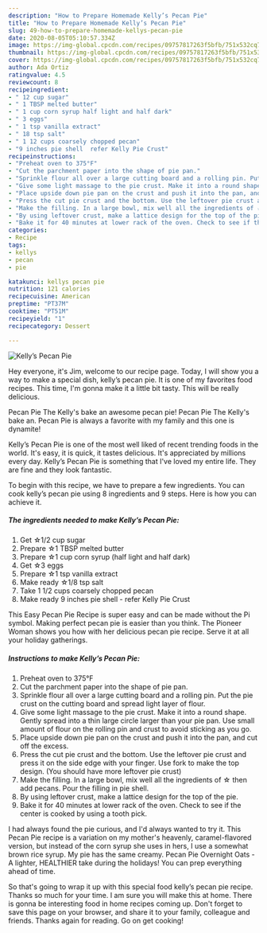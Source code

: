 ```yaml
---
description: "How to Prepare Homemade Kelly’s Pecan Pie"
title: "How to Prepare Homemade Kelly’s Pecan Pie"
slug: 49-how-to-prepare-homemade-kellys-pecan-pie
date: 2020-08-05T05:10:57.334Z
image: https://img-global.cpcdn.com/recipes/09757817263f5bfb/751x532cq70/kellys-pecan-pie-recipe-main-photo.jpg
thumbnail: https://img-global.cpcdn.com/recipes/09757817263f5bfb/751x532cq70/kellys-pecan-pie-recipe-main-photo.jpg
cover: https://img-global.cpcdn.com/recipes/09757817263f5bfb/751x532cq70/kellys-pecan-pie-recipe-main-photo.jpg
author: Ada Ortiz
ratingvalue: 4.5
reviewcount: 8
recipeingredient:
- " 12 cup sugar"
- " 1 TBSP melted butter"
- " 1 cup corn syrup half light and half dark"
- " 3 eggs"
- " 1 tsp vanilla extract"
- " 18 tsp salt"
- " 1 12 cups coarsely chopped pecan"
- "9 inches pie shell  refer Kelly Pie Crust"
recipeinstructions:
- "Preheat oven to 375°F"
- "Cut the parchment paper into the shape of pie pan."
- "Sprinkle flour all over a large cutting board and a rolling pin. Put the pie crust on the cutting board and spread light layer of flour."
- "Give some light massage to the pie crust. Make it into a round shape. Gently spread into a thin large circle larger than your pie pan. Use small amount of flour on the rolling pin and crust to avoid sticking as you go."
- "Place upside down pie pan on the crust and push it into the pan, and cut off the excess."
- "Press the cut pie crust and the bottom. Use the leftover pie crust and press it on the side edge with your finger. Use fork to make the top design. (You should have more leftover pie crust)"
- "Make the filling. In a large bowl, mix well all the ingredients of ☆ then add pecans. Pour the filling in pie shell."
- "By using leftover crust, make a lattice design for the top of the pie."
- "Bake it for 40 minutes at lower rack of the oven. Check to see if the center is cooked by using a tooth pick."
categories:
- Recipe
tags:
- kellys
- pecan
- pie

katakunci: kellys pecan pie 
nutrition: 121 calories
recipecuisine: American
preptime: "PT37M"
cooktime: "PT51M"
recipeyield: "1"
recipecategory: Dessert

---
```



![Kelly’s Pecan Pie](https://img-global.cpcdn.com/recipes/09757817263f5bfb/751x532cq70/kellys-pecan-pie-recipe-main-photo.jpg)

Hey everyone, it's Jim, welcome to our recipe page. Today, I will show you a way to make a special dish, kelly’s pecan pie. It is one of my favorites food recipes. This time, I'm gonna make it a little bit tasty. This will be really delicious.

Pecan Pie The Kelly&#39;s bake an awesome pecan pie! Pecan Pie The Kelly&#39;s bake an. Pecan Pie is always a favorite with my family and this one is dynamite!

Kelly’s Pecan Pie is one of the most well liked of recent trending foods in the world. It's easy, it is quick, it tastes delicious. It's appreciated by millions every day. Kelly’s Pecan Pie is something that I've loved my entire life. They are fine and they look fantastic.


To begin with this recipe, we have to prepare a few ingredients. You can cook kelly’s pecan pie using 8 ingredients and 9 steps. Here is how you can achieve it.

<!--inarticleads1-->

##### The ingredients needed to make Kelly’s Pecan Pie:

1. Get  ☆1/2 cup sugar
1. Prepare  ☆1 TBSP melted butter
1. Prepare  ☆1 cup corn syrup (half light and half dark)
1. Get  ☆3 eggs
1. Prepare  ☆1 tsp vanilla extract
1. Make ready  ☆1/8 tsp salt
1. Take  1 1/2 cups coarsely chopped pecan
1. Make ready 9 inches pie shell - refer Kelly Pie Crust


This Easy Pecan Pie Recipe is super easy and can be made without the Pi symbol. Making perfect pecan pie is easier than you think. The Pioneer Woman shows you how with her delicious pecan pie recipe. Serve it at all your holiday gatherings. 

<!--inarticleads2-->

##### Instructions to make Kelly’s Pecan Pie:

1. Preheat oven to 375°F
1. Cut the parchment paper into the shape of pie pan.
1. Sprinkle flour all over a large cutting board and a rolling pin. Put the pie crust on the cutting board and spread light layer of flour.
1. Give some light massage to the pie crust. Make it into a round shape. Gently spread into a thin large circle larger than your pie pan. Use small amount of flour on the rolling pin and crust to avoid sticking as you go.
1. Place upside down pie pan on the crust and push it into the pan, and cut off the excess.
1. Press the cut pie crust and the bottom. Use the leftover pie crust and press it on the side edge with your finger. Use fork to make the top design. (You should have more leftover pie crust)
1. Make the filling. In a large bowl, mix well all the ingredients of ☆ then add pecans. Pour the filling in pie shell.
1. By using leftover crust, make a lattice design for the top of the pie.
1. Bake it for 40 minutes at lower rack of the oven. Check to see if the center is cooked by using a tooth pick.


I had always found the pie curious, and I&#39;d always wanted to try it. This Pecan Pie recipe is a variation on my mother&#39;s heavenly, caramel-flavored version, but instead of the corn syrup she uses in hers, I use a somewhat brown rice syrup. My pie has the same creamy. Pecan Pie Overnight Oats - A lighter, HEALTHIER take during the holidays! You can prep everything ahead of time. 

So that's going to wrap it up with this special food kelly’s pecan pie recipe. Thanks so much for your time. I am sure you will make this at home. There is gonna be interesting food in home recipes coming up. Don't forget to save this page on your browser, and share it to your family, colleague and friends. Thanks again for reading. Go on get cooking!
